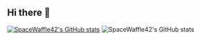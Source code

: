 ## Hi there 👋

<!--
**SpaceWaffle42/SpaceWaffle42** is a ✨ _special_ ✨ repository because its `README.md` (this file) appears on your GitHub profile.

Here are some ideas to get you started:

- 🔭 I’m currently working on ...
- 🌱 I’m currently learning ...
- 👯 I’m looking to collaborate on ...
- 🤔 I’m looking for help with ...
- 💬 Ask me about ...
- 📫 How to reach me: ...
- 😄 Pronouns: ...
- ⚡ Fun fact: ...
-->
[![SpaceWaffle42's GitHub stats](https://github-readme-stats.vercel.app/api?username=SpaceWaffle42)](https://github.com/anuraghazra/github-readme-stats)
![SpaceWaffle42's GitHub stats](https://github-readme-stats.vercel.app/api?username=SpaceWaffle42&show=reviews,discussions_started,discussions_answered,prs_merged,prs_merged_percentage)

